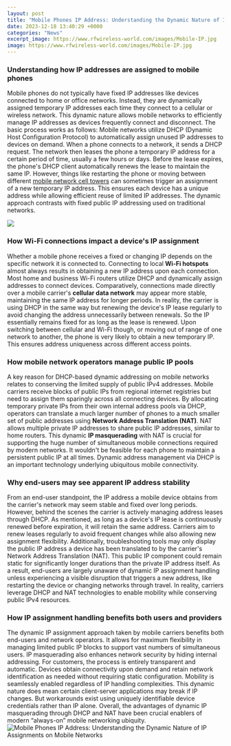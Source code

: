 ```yaml
---
layout: post
title: "Mobile Phones IP Address: Understanding the Dynamic Nature of IP Assignments on Mobile Networks"
date: 2023-12-18 13:40:29 +0000
categories: "News"
excerpt_image: https://www.rfwireless-world.com/images/Mobile-IP.jpg
image: https://www.rfwireless-world.com/images/Mobile-IP.jpg
---
```


### Understanding how IP addresses are assigned to mobile phones
Mobile phones do not typically have fixed IP addresses like devices connected to home or office networks. Instead, they are dynamically assigned temporary IP addresses each time they connect to a cellular or wireless network. This dynamic nature allows mobile networks to efficiently manage IP addresses as devices frequently connect and disconnect.
The basic process works as follows: Mobile networks utilize DHCP (Dynamic Host Configuration Protocol) to automatically assign unused IP addresses to devices on demand. When a phone connects to a network, it sends a DHCP request. The network then leases the phone a temporary IP address for a certain period of time, usually a few hours or days. Before the lease expires, the phone's DHCP client automatically renews the lease to maintain the same IP. 
However, things like restarting the phone or moving between different [mobile network cell towers](https://travelokla.github.io/2024-01-02-conseils-de-s-xe9curit-xe9-pour-les-voyages-xe0-costa-rica/) can sometimes trigger an assignment of a new temporary IP address. This ensures each device has a unique address while allowing efficient reuse of limited IP addresses. The dynamic approach contrasts with fixed public IP addressing used on traditional networks.

![](https://cdn.educba.com/academy/wp-content/uploads/2019/11/Mobile-IP-digram.png)
### How Wi-Fi connections impact a device's IP assignment
Whether a mobile phone receives a fixed or changing IP depends on the specific network it is connected to. Connecting to local **Wi-Fi hotspots** almost always results in obtaining a new IP address upon each connection. Most home and business Wi-Fi routers utilize DHCP and dynamically assign addresses to connect devices.
Comparatively, connections made directly over a mobile carrier's **cellular data network** may appear more stable, maintaining the same IP address for longer periods. In reality, the carrier is using DHCP in the same way but renewing the device's IP lease regularly to avoid changing the address unnecessarily between renewals. So the IP essentially remains fixed for as long as the lease is renewed. 
Upon switching between cellular and Wi-Fi though, or moving out of range of one network to another, the phone is very likely to obtain a new temporary IP. This ensures address uniqueness across different access points.
### How mobile network operators manage public IP pools
A key reason for DHCP-based dynamic addressing on mobile networks relates to conserving the limited supply of public IPv4 addresses. Mobile carriers receive blocks of public IPs from regional internet registries but need to assign them sparingly across all connecting devices.
By allocating temporary private IPs from their own internal address pools via DHCP, operators can translate a much larger number of phones to a much smaller set of public addresses using **Network Address Translation (NAT)**. NAT allows multiple private IP addresses to share public IP addresses, similar to home routers.
This dynamic **IP masquerading** with NAT is crucial for supporting the huge number of simultaneous mobile connections required by modern networks. It wouldn't be feasible for each phone to maintain a persistent public IP at all times. Dynamic address management via DHCP is an important technology underlying ubiquitous mobile connectivity.
### Why end-users may see apparent IP address stability 
From an end-user standpoint, the IP address a mobile device obtains from the carrier's network may seem stable and fixed over long periods. However, behind the scenes the carrier is actively managing address leases through DHCP.
As mentioned, as long as a device's IP lease is continuously renewed before expiration, it will retain the same address. Carriers aim to renew leases regularly to avoid frequent changes while also allowing new assignment flexibility. 
Additionally, troubleshooting tools may only display the public IP address a device has been translated to by the carrier's Network Address Translation (NAT). This public IP component could remain static for significantly longer durations than the private IP address itself.
As a result, end-users are largely unaware of dynamic IP assignment handling unless experiencing a visible disruption that triggers a new address, like restarting the device or changing networks through travel. In reality, carriers leverage DHCP and NAT technologies to enable mobility while conserving public IPv4 resources.
### How IP assignment handling benefits both users and providers
The dynamic IP assignment approach taken by mobile carriers benefits both end-users and network operators. It allows for maximum flexibility in managing limited public IP blocks to support vast numbers of simultaneous users. IP masquerading also enhances network security by hiding internal addressing.
For customers, the process is entirely transparent and automatic. Devices obtain connectivity upon demand and retain network identification as needed without requiring static configuration. Mobility is seamlessly enabled regardless of IP handling complexities.
This dynamic nature does mean certain client-server applications may break if IP changes. But workarounds exist using uniquely identifiable device credentials rather than IP alone. Overall, the advantages of dynamic IP masquerading through DHCP and NAT have been crucial enablers of modern “always-on” mobile networking ubiquity.
![Mobile Phones IP Address: Understanding the Dynamic Nature of IP Assignments on Mobile Networks](https://www.rfwireless-world.com/images/Mobile-IP.jpg)